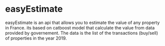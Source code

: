 # easyEstimate
easyEstimate is an api that allows you to estimate the value of any property in France. its based on catboost model that calculate the value from data provided by governement. The data is the list of the transactions (buy/sell) of properties in the year 2019.
